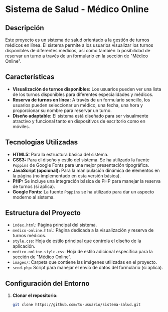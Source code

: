 # Sistema de Salud - Médico Online

## Descripción

Este proyecto es un sistema de salud orientado a la gestión de turnos médicos en línea. El sistema permite a los usuarios visualizar los turnos disponibles de diferentes médicos, así como también la posibilidad de reservar un turno a través de un formulario en la sección de "Médico Online".

## Características

- **Visualización de turnos disponibles:** Los usuarios pueden ver una lista de los turnos disponibles para diferentes especialidades y médicos.
- **Reserva de turnos en línea:** A través de un formulario sencillo, los usuarios pueden seleccionar un médico, una fecha, una hora y proporcionar su nombre para reservar un turno.
- **Diseño adaptable:** El sistema está diseñado para ser visualmente atractivo y funcional tanto en dispositivos de escritorio como en móviles.

## Tecnologías Utilizadas

- **HTML5:** Para la estructura básica del sistema.
- **CSS3:** Para el diseño y estilo del sistema. Se ha utilizado la fuente `Poppins` de Google Fonts para una mejor presentación tipográfica.
- **JavaScript (opcional):** Para la manipulación dinámica de elementos en la página (no implementado en esta versión básica).
- **PHP:** Se incluye una integración básica de PHP para manejar la reserva de turnos (si aplica).
- **Google Fonts:** La fuente `Poppins` se ha utilizado para dar un aspecto moderno al sistema.

## Estructura del Proyecto

- `index.html`: Página principal del sistema.
- `medico-online.html`: Página dedicada a la visualización y reserva de turnos médicos.
- `style.css`: Hoja de estilo principal que controla el diseño de la aplicación.
- `medico-online-style.css`: Hoja de estilo adicional específica para la sección de "Médico Online".
- `images/`: Carpeta que contiene las imágenes utilizadas en el proyecto.
- `send.php`: Script para manejar el envío de datos del formulario (si aplica).

## Configuración del Entorno

1. **Clonar el repositorio:**
   ```bash
   git clone https://github.com/tu-usuario/sistema-salud.git
